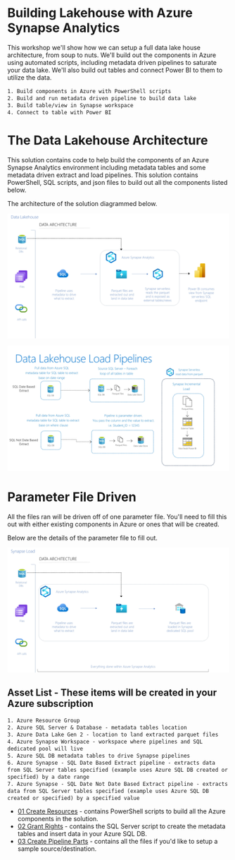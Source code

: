 # Building Lakehouse with Azure Synapse Analytics
This workshop we'll show how we can setup a full data lake house architecture, from soup to nuts.  We'll build out the components in Azure using automated scripts, including metadata driven pipelines to saturate your data lake.  We'll also build out tables and connect Power BI to them to utilize the data.  
		
	1. Build components in Azure with PowerShell scripts 
	2. Build and run metadata driven pipeline to build data lake
	3. Build table/view in Synapse workspace 
    4. Connect to table with Power BI  


# The Data Lakehouse Architecture
This solution contains code to help build the components of an Azure Synapse Analytics environment including metadata tables and some metadata driven extract and load pipelines. This solution contains PowerShell, SQL scripts, and json files to build out all the components listed below.   
	
The architecture of the solution diagrammed below.  

![alt text](https://github.com/hfoley/EDU/blob/master/images/Hope%20Data%20Lakehouse01.jpg?raw=true)

![alt text](https://github.com/hfoley/EDU/blob/master/images/Hope%20Data%20Lakehouse02.jpg?raw=true)

# Parameter File Driven 
All the files ran will be driven off of one parameter file.  You'll need to fill this out with either existing components in Azure or ones that will be created.   
	
Below are the details of the parameter file to fill out.  

![alt text](https://github.com/hfoley/EDU/blob/master/images/SynapseLoadDiagram.jpg?raw=true)


## Asset List - These items will be created in your Azure subscription 
	1. Azure Resource Group
	2. Azure SQL Server & Database - metadata tables location 
	3. Azure Data Lake Gen 2 - location to land extracted parquet files 
	4. Azure Synapse Workspace - workspace where pipelines and SQL dedicated pool will live
	5. Azure SQL DB metadata tables to drive Synapse pipelines
	6. Azure Synapse - SQL Date Based Extract pipeline - extracts data from SQL Server tables specified (example uses Azure SQL DB created or specified) by a date range
	7. Azure Synapse - SQL Date Not Date Based Extract pipeline - extracts data from SQL Server tables specified (example uses Azure SQL DB created or specified) by a specified value 


* [01 Create Resources](https://github.com/hfoley/SynapseLoadV2/tree/master/01%20Create%20Resources)   - contains PowerShell scripts to build all the Azure components in the solution. 
* [02 Grant Rights](https://github.com/hfoley/SynapseLoadV2/tree/master/02%20SQL%20Scripts) - contains the SQL Server script to create the metadata tables and insert data in your Azure SQL DB.  
* [03 Create Pipeline Parts](https://github.com/hfoley/SynapseLoadV2/tree/master/03%20Sample) - contains all the files if you'd like to setup a sample source/destination.  
	
